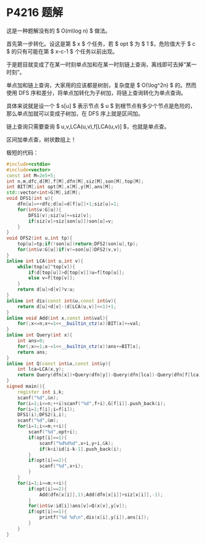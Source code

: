 # P4216 题解

这是一种题解没有的 $ O(m\log n) $ 做法。

首先第一步转化。设这是第 $ x $ 个任务，若 $ opt $ 为 $ 1 $，危险值大于 $ c $ 的只有可能在第 $ x-c-1 $ 个任务以前出现。

于是题目就变成了在某一时刻单点加和在某一时刻链上查询，离线即可去掉“某一时刻”。

单点加和链上查询，大家用的应该都是树剖，复杂度是 $ O(\log^2n) $ 的。然而使用 DFS 序和差分，将单点加转化为子树加，将链上查询转化为单点查询。

具体来说就是设一个 $ s[u] $ 表示节点 $ u $ 到根节点有多少个节点是危险的，那么单点加就可以变成子树加，在 DFS 序上就是区间加。

链上查询只需要查询 $ u,v,LCA(u,v),f[LCA(u,v)] $，也就是单点查。

区间加单点查，树状数组上！

极短的代码：
```cpp
#include<cstdio>
#include<vector>
const int M=2e5+5;
int n,m,dfc,d[M],f[M],dfn[M],siz[M],son[M],top[M];
int BIT[M];int opt[M],x[M],y[M],ans[M];
std::vector<int>G[M],id[M];
void DFS1(int u){
	dfn[u]=++dfc;d[u]=d[f[u]]+1;siz[u]=1;
	for(int&v:G[u]){
		DFS1(v);siz[u]+=siz[v];
		if(siz[v]>siz[son[u]])son[u]=v;
	}
}
void DFS2(int u,int tp){
	top[u]=tp;if(!son[u])return;DFS2(son[u],tp);
	for(int&v:G[u])if(v!=son[u])DFS2(v,v);
}
inline int LCA(int u,int v){
	while(top[u]^top[v]){
		if(d[top[u]]>d[top[v]])u=f[top[u]];
		else v=f[top[v]];
	}
	return d[u]>d[v]?v:u;
}
inline int dis(const int&u,const int&v){
	return d[u]+d[v]-(d[LCA(u,v)]<<1)+1;
}
inline void Add(int x,const int&val){
	for(;x<=n;x+=1<<__builtin_ctz(x))BIT[x]+=val;
}
inline int Query(int x){
	int ans=0;
	for(;x>=1;x-=1<<__builtin_ctz(x))ans+=BIT[x];
	return ans;
}
inline int Q(const int&x,const int&y){
	int lca=LCA(x,y);
	return Query(dfn[x])+Query(dfn[y])-Query(dfn[lca])-Query(dfn[f[lca]]);
}
signed main(){
	register int i,k;
	scanf("%d",&n);
	for(i=1;i<=n;++i)scanf("%d",f+i),G[f[i]].push_back(i);
	for(i=1;f[i];i=f[i]);
	DFS1(i);DFS2(i,i);
	scanf("%d",&m);
	for(i=1;i<=m;++i){
		scanf("%d",opt+i);
		if(opt[i]==1){
			scanf("%d%d%d",x+i,y+i,&k);
			if(k<i)id[i-k-1].push_back(i);
		}
		if(opt[i]==2){
			scanf("%d",x+i);
		}
	}
	for(i=1;i<=m;++i){
		if(opt[i]==2){
			Add(dfn[x[i]],1);Add(dfn[x[i]]+siz[x[i]],-1);
		}
		for(int&v:id[i])ans[v]=Q(x[v],y[v]);
		if(opt[i]==1){
			printf("%d %d\n",dis(x[i],y[i]),ans[i]);
		}
	}
}
```